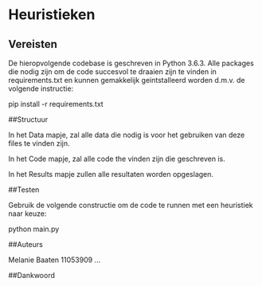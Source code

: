 # Heuristieken

## Vereisten

De hieropvolgende codebase is geschreven in Python 3.6.3. Alle packages die nodig zijn om de code succesvol te draaien zijn te vinden in requirements.txt en kunnen gemakkelijk geintstalleerd worden d.m.v. de volgende instructie:

pip install -r requirements.txt

##Structuur

In het Data mapje, zal alle data die nodig is voor het gebruiken van deze files te vinden zijn. 

In het Code mapje, zal alle code the vinden zijn die geschreven is.

In het Results mapje zullen alle resultaten worden opgeslagen.

##Testen

Gebruik de volgende constructie om de code te runnen met een heuristiek naar keuze:

python main.py

##Auteurs

Melanie Baaten 11053909
...

##Dankwoord

